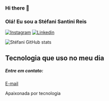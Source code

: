 ### Hi there 👋

### Olá! Eu sou a Stéfani Santini Reis

[![Instagram](https://img.shields.io/badge/Instagram-E4405F?style=for-the-badge&logo=instagram&logoColor=white)](https://www.instagram.com/santinistefani/)
[![Linkedin](https://img.shields.io/badge/LinkedIn-0077B5?style=for-the-badge&logo=linkedin&logoColor=white)](https://www.linkedin.com/in/stefanisantinireis/)

![Stéfani GitHub stats](https://github-readme-stats.vercel.app/api?username=stefanisantini&show_icons=true&theme=radical)

## Tecnologia que uso no meu dia



##### Entre em contato:
[E-mail](stefani_santini@hotmail.com)<br/>

Apaixonada por tecnologia
